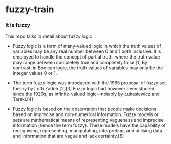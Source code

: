 # fuzzy-train
### It is fuzzy

This repo talks in detail about fuzzy logic

* Fuzzy logic is a form of many-valued logic in which the truth values of variables may be any real number between 0 and 1 both inclusive. It is employed to handle the concept of partial truth, where the truth value may range between completely true and completely false.[1] By contrast, in Boolean logic, the truth values of variables may only be the integer values 0 or 1.

* The term fuzzy logic was introduced with the 1965 proposal of fuzzy set theory by Lotfi Zadeh.[2][3] Fuzzy logic had however been studied since the 1920s, as infinite-valued logic—notably by Łukasiewicz and Tarski.[4]

* Fuzzy logic is based on the observation that people make decisions based on imprecise and non-numerical information. Fuzzy models or sets are mathematical means of representing vagueness and imprecise information (hence the term fuzzy). These models have the capability of recognising, representing, manipulating, interpreting, and utilising data and information that are vague and lack certainty.[5]
